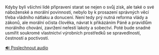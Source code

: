 
Kdyby byli všichni lidé připraveni starat se nejen o svůj zisk, ale také o své náboženské a morální povinnosti, nebylo by k prosazení správných věcí třeba vládního nátlaku a donucení. Není tedy prý nutná reforma vlády a zákonů, ale morální očista člověka, návrat k přikázáním Páně a pravidlům morálního chování, zavržení neřestí lakoty a sobectví. Poté bude snadné usmířit soukromé vlastnictví výrobních prostředků se spravedlností, čestností a poctivostí.

[🔊 Poslechnout audio](/data/7-paragraphs/audio/chapter_145/para_001-Kdyby-byli-vichni-lid-pipraveni-starat-se-nejen.mp3)
